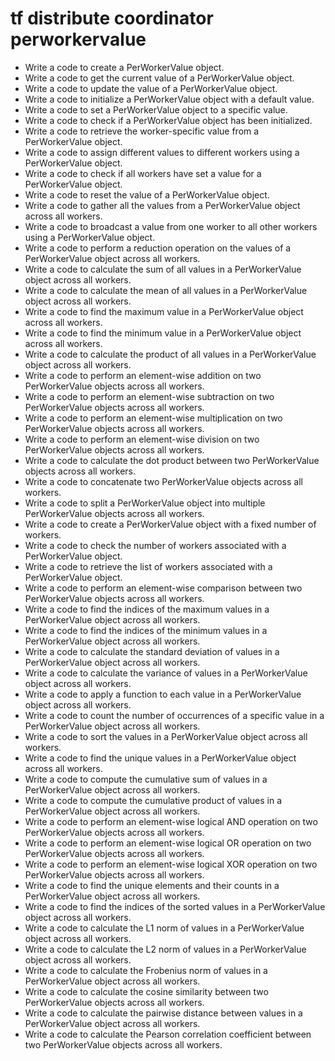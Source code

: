 # tf distribute coordinator perworkervalue

- Write a code to create a PerWorkerValue object.
- Write a code to get the current value of a PerWorkerValue object.
- Write a code to update the value of a PerWorkerValue object.
- Write a code to initialize a PerWorkerValue object with a default value.
- Write a code to set a PerWorkerValue object to a specific value.
- Write a code to check if a PerWorkerValue object has been initialized.
- Write a code to retrieve the worker-specific value from a PerWorkerValue object.
- Write a code to assign different values to different workers using a PerWorkerValue object.
- Write a code to check if all workers have set a value for a PerWorkerValue object.
- Write a code to reset the value of a PerWorkerValue object.
- Write a code to gather all the values from a PerWorkerValue object across all workers.
- Write a code to broadcast a value from one worker to all other workers using a PerWorkerValue object.
- Write a code to perform a reduction operation on the values of a PerWorkerValue object across all workers.
- Write a code to calculate the sum of all values in a PerWorkerValue object across all workers.
- Write a code to calculate the mean of all values in a PerWorkerValue object across all workers.
- Write a code to find the maximum value in a PerWorkerValue object across all workers.
- Write a code to find the minimum value in a PerWorkerValue object across all workers.
- Write a code to calculate the product of all values in a PerWorkerValue object across all workers.
- Write a code to perform an element-wise addition on two PerWorkerValue objects across all workers.
- Write a code to perform an element-wise subtraction on two PerWorkerValue objects across all workers.
- Write a code to perform an element-wise multiplication on two PerWorkerValue objects across all workers.
- Write a code to perform an element-wise division on two PerWorkerValue objects across all workers.
- Write a code to calculate the dot product between two PerWorkerValue objects across all workers.
- Write a code to concatenate two PerWorkerValue objects across all workers.
- Write a code to split a PerWorkerValue object into multiple PerWorkerValue objects across all workers.
- Write a code to create a PerWorkerValue object with a fixed number of workers.
- Write a code to check the number of workers associated with a PerWorkerValue object.
- Write a code to retrieve the list of workers associated with a PerWorkerValue object.
- Write a code to perform an element-wise comparison between two PerWorkerValue objects across all workers.
- Write a code to find the indices of the maximum values in a PerWorkerValue object across all workers.
- Write a code to find the indices of the minimum values in a PerWorkerValue object across all workers.
- Write a code to calculate the standard deviation of values in a PerWorkerValue object across all workers.
- Write a code to calculate the variance of values in a PerWorkerValue object across all workers.
- Write a code to apply a function to each value in a PerWorkerValue object across all workers.
- Write a code to count the number of occurrences of a specific value in a PerWorkerValue object across all workers.
- Write a code to sort the values in a PerWorkerValue object across all workers.
- Write a code to find the unique values in a PerWorkerValue object across all workers.
- Write a code to compute the cumulative sum of values in a PerWorkerValue object across all workers.
- Write a code to compute the cumulative product of values in a PerWorkerValue object across all workers.
- Write a code to perform an element-wise logical AND operation on two PerWorkerValue objects across all workers.
- Write a code to perform an element-wise logical OR operation on two PerWorkerValue objects across all workers.
- Write a code to perform an element-wise logical XOR operation on two PerWorkerValue objects across all workers.
- Write a code to find the unique elements and their counts in a PerWorkerValue object across all workers.
- Write a code to find the indices of the sorted values in a PerWorkerValue object across all workers.
- Write a code to calculate the L1 norm of values in a PerWorkerValue object across all workers.
- Write a code to calculate the L2 norm of values in a PerWorkerValue object across all workers.
- Write a code to calculate the Frobenius norm of values in a PerWorkerValue object across all workers.
- Write a code to calculate the cosine similarity between two PerWorkerValue objects across all workers.
- Write a code to calculate the pairwise distance between values in a PerWorkerValue object across all workers.
- Write a code to calculate the Pearson correlation coefficient between two PerWorkerValue objects across all workers.